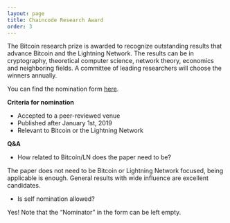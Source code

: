 ```yaml
---
layout: page
title: Chaincode Research Award
order: 3
---
```


The Bitcoin research prize is awarded to recognize outstanding results that advance Bitcoin and the Lightning Network. The results can be in cryptography, theoretical computer science, network theory, economics and neighboring fields. A committee of leading researchers will choose the winners annually.

You can find the nomination form [here](https://docs.google.com/forms/d/e/1FAIpQLSdbjYFSUZcaWWFQHHVNRjd7jO_JEzvkCL7KtHmwgWt0etMaWA/viewform?usp=sf_link).

**Criteria for nomination**
- Accepted to a peer-reviewed venue
- Published after January 1st, 2019
- Relevant to Bitcoin or the Lightning Network


<!--- * [Example link](http://hyde.getpoole.com) -->


**Q&A**

- How related to Bitcoin/LN does the paper need to be?

The paper does not need to be Bitcoin or Lightning Network focused, being applicable is enough. General results with wide influence are excellent candidates.



- Is self nomination allowed?

Yes! Note that the “Nominator” in the form can be left empty.
